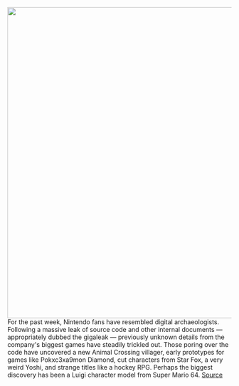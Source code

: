 <img src='https://cdn.vox-cdn.com/thumbor/dd0QpaChWzNtcMjBMGrsn0niRsM=/0x0:2040x1360/1200x800/filters:focal(857x517:1183x843)/cdn.vox-cdn.com/uploads/chorus_image/image/67132374/acastro_200729_1777_nintendo_0001.0.jpg' width='700px' /><br/>
For the past week, Nintendo fans have resembled digital archaeologists. Following a massive leak of source code and other internal documents — appropriately dubbed the gigaleak — previously unknown details from the company's biggest games have steadily trickled out. Those poring over the code have uncovered a new Animal Crossing villager, early prototypes for games like Pokxc3xa9mon Diamond, cut characters from Star Fox, a very weird Yoshi, and strange titles like a hockey RPG. Perhaps the biggest discovery has been a Luigi character model from Super Mario 64.
<a href='https://www.theverge.com/2020/7/30/21347074/nintendo-gigaleak-controversy-history-preservation-archives'> Source <a/>